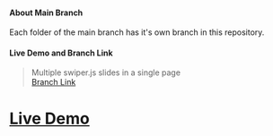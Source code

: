 #### About Main Branch

Each folder of the main branch has it's own branch in this repository. 

#### Live Demo and Branch Link

> Multiple swiper.js slides in a single page <br/>
[Branch Link](https://github.com/Rasaf-Ibrahim/Slider-with-swiper.js/tree/01) <br/>
# [Live Demo](https://rasaf-ibrahim-repo1.netlify.app/) 

